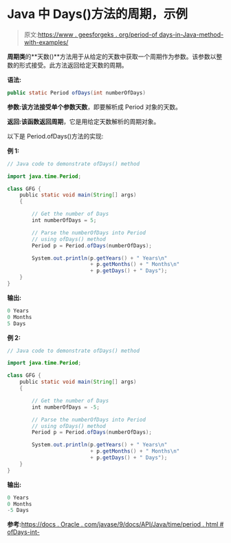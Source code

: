 # Java 中 Days()方法的周期，示例

> 原文:[https://www . geesforgeks . org/period-of days-in-Java-method-with-examples/](https://www.geeksforgeeks.org/period-ofdays-method-in-java-with-examples/)

**周期类**的**天数()**方法用于从给定的天数中获取一个周期作为参数。该参数以整数的形式接受。此方法返回给定天数的周期。

**语法:**

```java
public static Period ofDays(int numberOfDays)
```

**参数:**该方法接受单个参数**天数**，即要解析成 Period 对象的天数。

**返回:**该函数返回**周期**，它是用给定天数解析的周期对象。

以下是 Period.ofDays()方法的实现:

**例 1:**

```java
// Java code to demonstrate ofDays() method

import java.time.Period;

class GFG {
    public static void main(String[] args)
    {

        // Get the number of Days
        int numberOfDays = 5;

        // Parse the numberOfDays into Period
        // using ofDays() method
        Period p = Period.ofDays(numberOfDays);

        System.out.println(p.getYears() + " Years\n"
                           + p.getMonths() + " Months\n"
                           + p.getDays() + " Days");
    }
}
```

**输出:**

```java
0 Years
0 Months
5 Days

```

**例 2:**

```java
// Java code to demonstrate ofDays() method

import java.time.Period;

class GFG {
    public static void main(String[] args)
    {

        // Get the number of Days
        int numberOfDays = -5;

        // Parse the numberOfDays into Period
        // using ofDays() method
        Period p = Period.ofDays(numberOfDays);

        System.out.println(p.getYears() + " Years\n"
                           + p.getMonths() + " Months\n"
                           + p.getDays() + " Days");
    }
}
```

**输出:**

```java
0 Years
0 Months
-5 Days

```

**参考:**[https://docs . Oracle . com/javase/9/docs/API/Java/time/period . html # ofDays-int-](https://docs.oracle.com/javase/9/docs/api/java/time/Period.html#ofDays-int-)